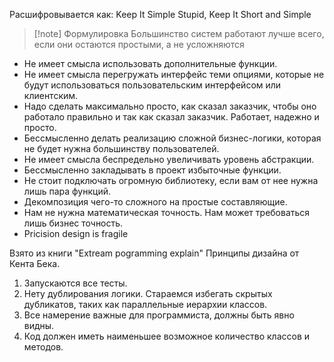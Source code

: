 Расшифровывается как: Keep It Simple Stupid, Keep It Short and Simple
> [!note] Формулировка
> Большинство систем работают лучше всего, если они остаются простыми, а не усложняются

- Не имеет смысла использовать дополнительные функции.
- Не имеет смысла перегружать интерфейс теми опциями, которые не будут использоваться пользовательским интерфейсом или клиентским.
- Надо сделать максимально просто, как сказал заказчик, чтобы оно работало правильно и так как сказал заказчик. Работает, надежно и просто.
- Бессмысленно делать реализацию сложной бизнес-логики, которая не будет нужна большинству пользователей.
- Не имеет смысла беспредельно увеличивать уровень абстракции.
- Бессмысленно закладывать в проект избыточные функции.
- Не стоит подключать огромную библиотеку, если вам от нее нужна лишь пара функций.
- Декомпозиция чего-то сложного на простые составляющие.
- Нам не нужна математическая точность. Нам может требоваться лишь бизнес точность.
- Pricision design is fragile

Взято из книги "Extream pogramming explain"
Принципы дизайна от Кента Бека.
1. Запускаются все тесты.
2. Нету дублирования логики. Стараемся избегать скрытых дубликатов, таких как параллельные иерархии классов.
3. Все намерение важные для программиста, должны быть явно видны.
4. Код должен иметь наименьшее возможное количество классов и методов.